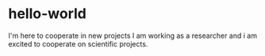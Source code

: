 # hello-world
I'm here to cooperate in new projects
I am working as a researcher and i am excited to cooperate on scientific projects.
